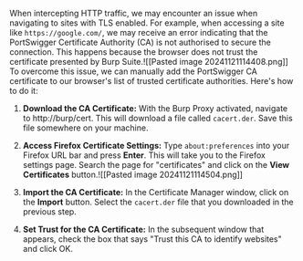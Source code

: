 
When intercepting HTTP traffic, we may encounter an issue when navigating to sites with TLS enabled. For example, when accessing a site like `https://google.com/`, we may receive an error indicating that the PortSwigger Certificate Authority (CA) is not authorised to secure the connection. This happens because the browser does not trust the certificate presented by Burp Suite.![[Pasted image 20241121114408.png]]
To overcome this issue, we can manually add the PortSwigger CA certificate to our browser's list of trusted certificate authorities. Here's how to do it:

1. **Download the CA Certificate:** With the Burp Proxy activated, navigate to http://burp/cert. This will download a file called `cacert.der`. Save this file somewhere on your machine.
    
2. **Access Firefox Certificate Settings:** Type `about:preferences` into your Firefox URL bar and press **Enter**. This will take you to the Firefox settings page. Search the page for "certificates" and click on the **View Certificates** button.![[Pasted image 20241121114504.png]]

1. **Import the CA Certificate:** In the Certificate Manager window, click on the **Import** button. Select the `cacert.der` file that you downloaded in the previous step.
    
2. **Set Trust for the CA Certificate:** In the subsequent window that appears, check the box that says "Trust this CA to identify websites" and click OK.